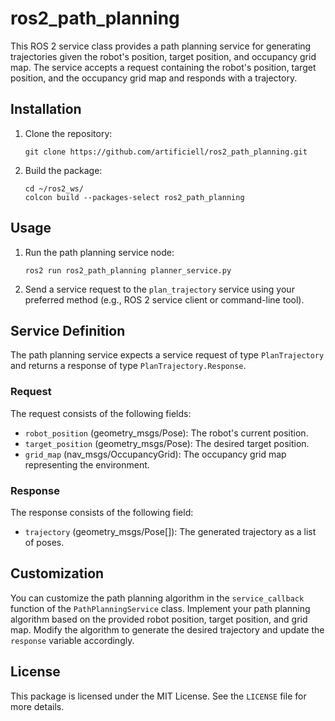 # ros2_path_planning

This ROS 2 service class provides a path planning service for generating trajectories given the robot's position, target position, and occupancy grid map. The service accepts a request containing the robot's position, target position, and the occupancy grid map and responds with a trajectory.

## Installation

1. Clone the repository:
   ```
   git clone https://github.com/artificiell/ros2_path_planning.git
   ```

2. Build the package:
   ```
   cd ~/ros2_ws/
   colcon build --packages-select ros2_path_planning
   ```

## Usage

1. Run the path planning service node:
   ```
   ros2 run ros2_path_planning planner_service.py
   ```

2. Send a service request to the `plan_trajectory` service using your preferred method (e.g., ROS 2 service client or command-line tool).


## Service Definition

The path planning service expects a service request of type `PlanTrajectory` and returns a response of type `PlanTrajectory.Response`.

### Request

The request consists of the following fields:

- `robot_position` (geometry_msgs/Pose): The robot's current position.
- `target_position` (geometry_msgs/Pose): The desired target position.
- `grid_map` (nav_msgs/OccupancyGrid): The occupancy grid map representing the environment.

### Response

The response consists of the following field:

- `trajectory` (geometry_msgs/Pose[]): The generated trajectory as a list of poses.


## Customization

You can customize the path planning algorithm in the `service_callback` function of the `PathPlanningService` class. Implement your path planning algorithm based on the provided robot position, target position, and grid map. Modify the algorithm to generate the desired trajectory and update the `response` variable accordingly.


## License

This package is licensed under the MIT License. See the `LICENSE` file for more details.
